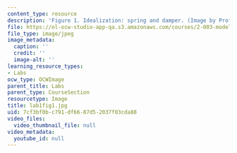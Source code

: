 ```yaml
---
content_type: resource
description: 'Figure 1. Idealization: spring and damper. (Image by Prof. Trumper.)'
file: https://ol-ocw-studio-app-qa.s3.amazonaws.com/courses/2-003-modeling-dynamics-and-control-i-spring-2005/7cf3bf0bc791df6687d52037f03cda88_lab1fig1.jpg
file_type: image/jpeg
image_metadata:
  caption: ''
  credit: ''
  image-alt: ''
learning_resource_types:
- Labs
ocw_type: OCWImage
parent_title: Labs
parent_type: CourseSection
resourcetype: Image
title: lab1fig1.jpg
uid: 7cf3bf0b-c791-df66-87d5-2037f03cda88
video_files:
  video_thumbnail_file: null
video_metadata:
  youtube_id: null
---
```

